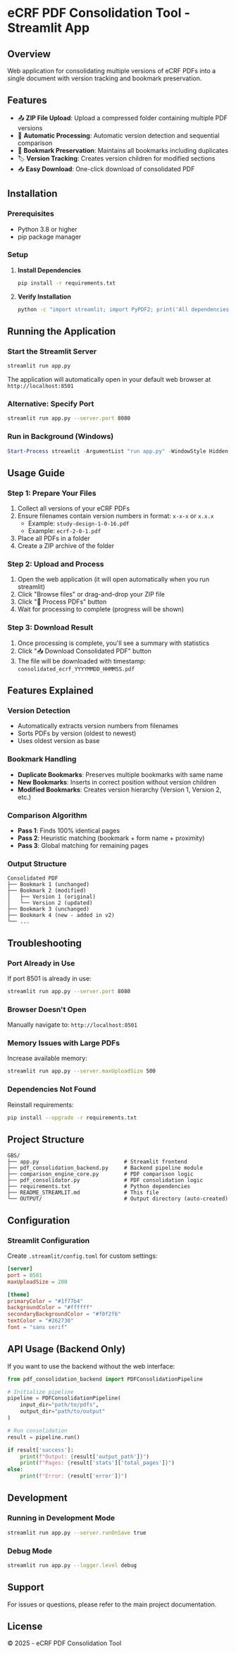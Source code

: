 # eCRF PDF Consolidation Tool - Streamlit App

## Overview
Web application for consolidating multiple versions of eCRF PDFs into a single document with version tracking and bookmark preservation.

## Features
- 📤 **ZIP File Upload**: Upload a compressed folder containing multiple PDF versions
- 🔄 **Automatic Processing**: Automatic version detection and sequential comparison
- 📑 **Bookmark Preservation**: Maintains all bookmarks including duplicates
- 🏷️ **Version Tracking**: Creates version children for modified sections
- 📥 **Easy Download**: One-click download of consolidated PDF

## Installation

### Prerequisites
- Python 3.8 or higher
- pip package manager

### Setup

1. **Install Dependencies**
   ```bash
   pip install -r requirements.txt
   ```

2. **Verify Installation**
   ```bash
   python -c "import streamlit; import PyPDF2; print('All dependencies installed!')"
   ```

## Running the Application

### Start the Streamlit Server

```bash
streamlit run app.py
```

The application will automatically open in your default web browser at `http://localhost:8501`

### Alternative: Specify Port

```bash
streamlit run app.py --server.port 8080
```

### Run in Background (Windows)

```powershell
Start-Process streamlit -ArgumentList "run app.py" -WindowStyle Hidden
```

## Usage Guide

### Step 1: Prepare Your Files

1. Collect all versions of your eCRF PDFs
2. Ensure filenames contain version numbers in format: `x-x-x` or `x.x.x`
   - Example: `study-design-1-0-16.pdf`
   - Example: `ecrf-2-0-1.pdf`
3. Place all PDFs in a folder
4. Create a ZIP archive of the folder

### Step 2: Upload and Process

1. Open the web application (it will open automatically when you run streamlit)
2. Click "Browse files" or drag-and-drop your ZIP file
3. Click "🚀 Process PDFs" button
4. Wait for processing to complete (progress will be shown)

### Step 3: Download Result

1. Once processing is complete, you'll see a summary with statistics
2. Click "📥 Download Consolidated PDF" button
3. The file will be downloaded with timestamp: `consolidated_ecrf_YYYYMMDD_HHMMSS.pdf`

## Features Explained

### Version Detection
- Automatically extracts version numbers from filenames
- Sorts PDFs by version (oldest to newest)
- Uses oldest version as base

### Bookmark Handling
- **Duplicate Bookmarks**: Preserves multiple bookmarks with same name
- **New Bookmarks**: Inserts in correct position without version children
- **Modified Bookmarks**: Creates version hierarchy (Version 1, Version 2, etc.)

### Comparison Algorithm
- **Pass 1**: Finds 100% identical pages
- **Pass 2**: Heuristic matching (bookmark + form name + proximity)
- **Pass 3**: Global matching for remaining pages

### Output Structure
```
Consolidated PDF
├── Bookmark 1 (unchanged)
├── Bookmark 2 (modified)
│   ├── Version 1 (original)
│   └── Version 2 (updated)
├── Bookmark 3 (unchanged)
├── Bookmark 4 (new - added in v2)
└── ...
```

## Troubleshooting

### Port Already in Use
If port 8501 is already in use:
```bash
streamlit run app.py --server.port 8080
```

### Browser Doesn't Open
Manually navigate to: `http://localhost:8501`

### Memory Issues with Large PDFs
Increase available memory:
```bash
streamlit run app.py --server.maxUploadSize 500
```

### Dependencies Not Found
Reinstall requirements:
```bash
pip install --upgrade -r requirements.txt
```

## Project Structure

```
GBS/
├── app.py                           # Streamlit frontend
├── pdf_consolidation_backend.py     # Backend pipeline module
├── comparison_engine_core.py        # PDF comparison logic
├── pdf_consolidator.py              # PDF consolidation logic
├── requirements.txt                 # Python dependencies
├── README_STREAMLIT.md              # This file
└── OUTPUT/                          # Output directory (auto-created)
```

## Configuration

### Streamlit Configuration
Create `.streamlit/config.toml` for custom settings:

```toml
[server]
port = 8501
maxUploadSize = 200

[theme]
primaryColor = "#1f77b4"
backgroundColor = "#ffffff"
secondaryBackgroundColor = "#f0f2f6"
textColor = "#262730"
font = "sans serif"
```

## API Usage (Backend Only)

If you want to use the backend without the web interface:

```python
from pdf_consolidation_backend import PDFConsolidationPipeline

# Initialize pipeline
pipeline = PDFConsolidationPipeline(
    input_dir="path/to/pdfs",
    output_dir="path/to/output"
)

# Run consolidation
result = pipeline.run()

if result['success']:
    print(f"Output: {result['output_path']}")
    print(f"Pages: {result['stats']['total_pages']}")
else:
    print(f"Error: {result['error']}")
```

## Development

### Running in Development Mode
```bash
streamlit run app.py --server.runOnSave true
```

### Debug Mode
```bash
streamlit run app.py --logger.level debug
```

## Support

For issues or questions, please refer to the main project documentation.

## License

© 2025 - eCRF PDF Consolidation Tool
